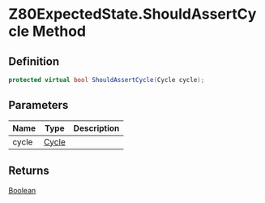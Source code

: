 # Z80ExpectedState.ShouldAssertCycle Method
## Definition

```c#
protected virtual bool ShouldAssertCycle(Cycle cycle);
```

## Parameters

| Name | Type | Description |
| ---- | ---- | ----------- |
| cycle | [Cycle](MrKWatkins.EmulatorTestSuites.Z80.Cycle.md) |  |

## Returns

[Boolean](https://learn.microsoft.com/en-gb/dotnet/api/System.Boolean)
